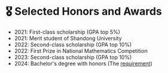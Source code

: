 # 🎖 Selected Honors and Awards
- 2021: First-class scholarship (GPA top 5%)  
- 2021: Merit student of Shandong University  
- 2022: Second-class scholarship (GPA top 10%)  
- 2022: First Prize in National Mathematics Competition  
- 2023: Second-class scholarship (GPA top 10%)  
- 2024: Bachelor's degree with honors (The [requirement](https://jwc.wh.sdu.edu.cn/info/1032/6567.htm))
